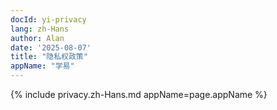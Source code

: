 ```yaml
---
docId: yi-privacy
lang: zh-Hans
author: Alan
date: '2025-08-07'
title: "隐私权政策"
appName: "学易"
---
```

{% include privacy.zh-Hans.md appName=page.appName %}